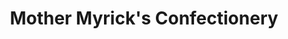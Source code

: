 ---
title: "Mother Myrick's Confectionery"
url: /manchester/mother-myricks-confectionery/
shop: confectionery
---